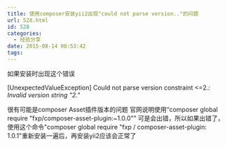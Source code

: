 ```yaml
---
title: 使用composer安装yii2出现"could not parse version.."的问题
url: 528.html
id: 528
categories:
  - 经验分享
date: 2015-08-14 00:53:42
tags:
---
```


如果安装时出现这个错误

\[UnexpectedValueException\]
Could not parse version constraint <=2.*: Invalid version string "2.*"

很有可能是composer Asset插件版本的问题 官网说明使用“composer global require "fxp/composer-asset-plugin:~1.0.0"” 可是会出错，所以如果出错了，使用这个命令"composer global require "fxp / composer-asset-plugin: 1.0.1"重新安装一遍后，再安装yii2应该会正常了